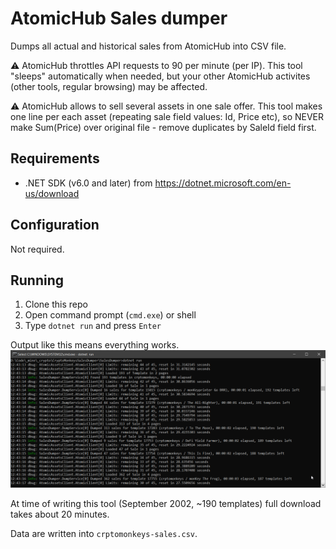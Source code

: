 ﻿# AtomicHub Sales dumper

Dumps all actual and historical sales from AtomicHub into CSV file.

⚠ AtomicHub throttles API requests to 90 per minute (per IP). This tool "sleeps" automatically when needed, but your other AtomicHub activites (other tools, regular browsing) may be affected.

⚠ AtomicHub allows to sell several assets in one sale offer. This tool makes one line per each asset (repeating sale field values: Id, Price etc), so NEVER make Sum(Price) over original file - remove duplicates by SaleId field first.

## Requirements

* .NET SDK (v6.0 and later) from https://dotnet.microsoft.com/en-us/download

## Configuration

Not required.

## Running

1. Clone this repo
2. Open command prompt (`cmd.exe`) or shell
3. Type `dotnet run` and press `Enter`

Output like this means everything works.
![Sample output](sample.png)

At time of writing this tool (September 2002, ~190 templates) full download takes about 20 minutes.

Data are written into `crptomonkeys-sales.csv`.